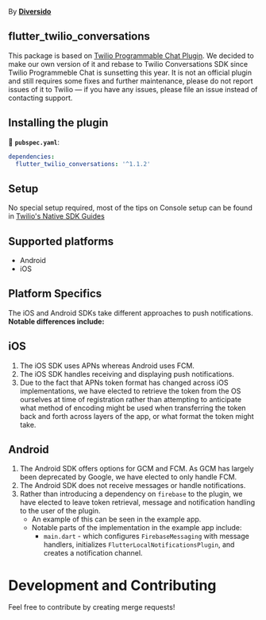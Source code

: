 By [**Diversido**](https://www.diversido.io)

## flutter_twilio_conversations
This package is based on [Twilio Programmable Chat Plugin](https://pub.dev/packages/twilio_programmable_chat). We decided to make our own version of it and rebase to Twilio Conversations SDK since Twilio Programmeble Chat is sunsetting this year. It is not an official plugin and still requires some fixes and further maintenance, please do not report issues of it to Twilio — if you have any issues, please file an issue instead of contacting support.

## Installing the plugin

📂 **`pubspec.yaml`**:

```yaml
dependencies:
  flutter_twilio_conversations: '^1.1.2'
```

## Setup
No special setup required, most of the tips on Console setup can be found in [Twilio's Native SDK Guides](https://www.twilio.com/docs/conversations)

## Supported platforms
* Android
* iOS

## Platform Specifics

The iOS and Android SDKs take different approaches to push notifications. **Notable differences include:**

## iOS
1. The iOS SDK uses APNs whereas Android uses FCM.
2. The iOS SDK handles receiving and displaying push notifications.
3. Due to the fact that APNs token format has changed across iOS implementations, we have elected to retrieve the token from the OS ourselves at time of registration rather than attempting to anticipate what method of encoding might be used when transferring the token back and forth across layers of the app, or what format the token might take.

## Android
1. The Android SDK offers options for GCM and FCM. As GCM has largely been deprecated by Google, we have elected to only handle FCM.
2. The Android SDK does not receive messages or handle notifications.
3. Rather than introducing a dependency on `firebase` to the plugin, we have elected to leave token retrieval, message and notification handling to the user of the plugin.
    - An example of this can be seen in the example app.
    - Notable parts of the implementation in the example app include:
      * `main.dart` - which configures `FirebaseMessaging` with message handlers,
       initializes `FlutterLocalNotificationsPlugin`, and creates a notification channel.

# Development and Contributing
Feel free to contribute by creating merge requests!